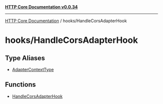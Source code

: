 [**HTTP Core Documentation v0.0.34**](../../README.md)

***

[HTTP Core Documentation](../../modules.md) / hooks/HandleCorsAdapterHook

# hooks/HandleCorsAdapterHook

## Type Aliases

- [AdapterContextType](type-aliases/AdapterContextType.md)

## Functions

- [HandleCorsAdapterHook](functions/HandleCorsAdapterHook.md)
